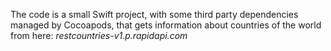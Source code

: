 
The code is a small Swift project, with some third party dependencies managed by Cocoapods, that gets information about countries of the world from here: *restcountries-v1.p.rapidapi.com*


